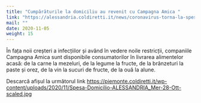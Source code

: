 ```yaml
---
title: "Cumpărăturile la domiciliu au revenit cu Campagna Amica "
link: "https://alessandria.coldiretti.it/news/coronavirus-torna-la-spesa-a-domicilio-con-campagna-amica/"
mail: ""
date: 2020-11-05
weight: 15
---
```


În fața noii creșteri a infecțiilor și având în vedere noile restricții, companiile Campagna Amica sunt disponibile consumatorilor în livrarea alimentelor acasă: de la carne la mezeluri, de la legume la fructe, de la brânzeturi la paste și orez, de la vin la sucuri de fructe, de la ouă la alune.

Descarcă afișul la următorul link https://piemonte.coldiretti.it/wp-content/uploads/2020/11/Spesa-Domicilio-ALESSANDRIA_Mer-28-Ott-scaled.jpg

